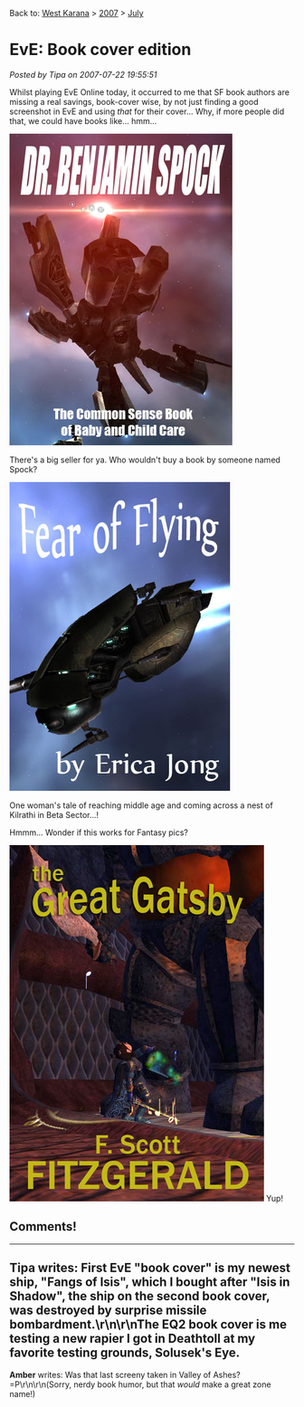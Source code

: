 Back to: [West Karana](/posts/westkarana.md) > [2007](/posts/2007/westkarana.md) > [July](./westkarana.md)
# EvE: Book cover edition

*Posted by Tipa on 2007-07-22 19:55:51*

Whilst playing EvE Online today, it occurred to me that SF book authors are missing a real savings, book-cover wise, by not just finding a good screenshot in EvE and using *that* for their cover... Why, if more people did that, we could have books like... hmm...

![childcare.jpg](../../../uploads/2007/07/childcare.jpg)

There's a big seller for ya. Who wouldn't buy a book by someone named Spock?

![fearofflying.jpg](../../../uploads/2007/07/fearofflying.jpg)

One woman's tale of reaching middle age and coming across a nest of Kilrathi in Beta Sector...!

Hmmm... Wonder if this works for Fantasy pics?

![alice2.jpg](../../../uploads/2007/07/alice2.jpg)
Yup!
## Comments!
---
**Tipa** writes: First EvE "book cover" is my newest ship, "Fangs of Isis", which I bought after "Isis in Shadow", the ship on the second book cover, was destroyed by surprise missile bombardment.\r\n\r\nThe EQ2 book cover is me testing a new rapier I got in Deathtoll at my favorite testing grounds, Solusek's Eye.
---
**Amber** writes: Was that last screeny taken in Valley of Ashes? =P\r\n\r\n(Sorry, nerdy book humor, but that *would* make a great zone name!)
